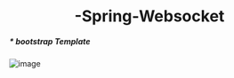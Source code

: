  <div align=center>
  <h1> -Spring-Websocket </h1>
 </div>

<h5>* bootstrap Template</h5>

![image](https://user-images.githubusercontent.com/84279882/130406150-9a74f95b-2106-43ef-a5d0-16fb988f7335.png)
